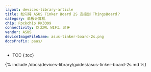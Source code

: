 ```yaml
---
layout: devices-library-article
title: 如何将 ASUS Tinker Board 2S 连接到 ThingsBoard？
category: 单板计算机
chip: Rockchip RK3399
connectivity: 以太网、WIFI、蓝牙
vendor: ASUS
deviceImageFileName: asus-tinker-board-2s.png
docsPrefix: paas/
---
```



* TOC
{:toc}

{% include /docs/devices-library/guides/asus-tinker-board-2s.md %}